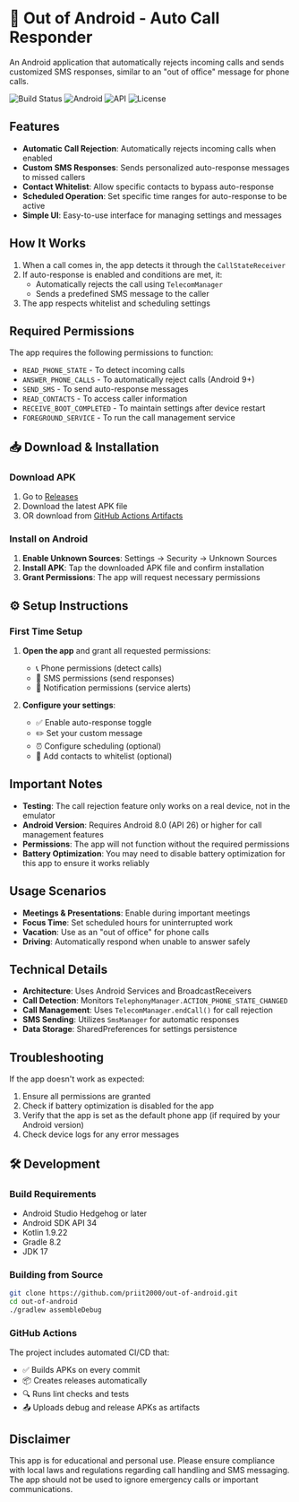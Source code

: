 # 📱 Out of Android - Auto Call Responder

An Android application that automatically rejects incoming calls and sends customized SMS responses, similar to an "out of office" message for phone calls.

![Build Status](https://github.com/priit2000/out-of-android/workflows/Build%20APK/badge.svg)
![Android](https://img.shields.io/badge/Platform-Android-green.svg)
![API](https://img.shields.io/badge/API-26%2B-brightgreen.svg)
![License](https://img.shields.io/badge/License-MIT-blue.svg)

## Features

- **Automatic Call Rejection**: Automatically rejects incoming calls when enabled
- **Custom SMS Responses**: Sends personalized auto-response messages to missed callers
- **Contact Whitelist**: Allow specific contacts to bypass auto-response
- **Scheduled Operation**: Set specific time ranges for auto-response to be active
- **Simple UI**: Easy-to-use interface for managing settings and messages

## How It Works

1. When a call comes in, the app detects it through the `CallStateReceiver`
2. If auto-response is enabled and conditions are met, it:
   - Automatically rejects the call using `TelecomManager`
   - Sends a predefined SMS message to the caller
3. The app respects whitelist and scheduling settings

## Required Permissions

The app requires the following permissions to function:

- `READ_PHONE_STATE` - To detect incoming calls
- `ANSWER_PHONE_CALLS` - To automatically reject calls (Android 9+)
- `SEND_SMS` - To send auto-response messages
- `READ_CONTACTS` - To access caller information
- `RECEIVE_BOOT_COMPLETED` - To maintain settings after device restart
- `FOREGROUND_SERVICE` - To run the call management service

## 📥 Download & Installation

### Download APK
1. Go to [Releases](https://github.com/priit2000/out-of-android/releases) 
2. Download the latest APK file
3. OR download from [GitHub Actions Artifacts](https://github.com/priit2000/out-of-android/actions)

### Install on Android
1. **Enable Unknown Sources**: Settings → Security → Unknown Sources
2. **Install APK**: Tap the downloaded APK file and confirm installation
3. **Grant Permissions**: The app will request necessary permissions

## ⚙️ Setup Instructions

### First Time Setup
1. **Open the app** and grant all requested permissions:
   - 📞 Phone permissions (detect calls)
   - 💬 SMS permissions (send responses)
   - 🔔 Notification permissions (service alerts)
   
2. **Configure your settings**:
   - ✅ Enable auto-response toggle
   - ✏️ Set your custom message
   - ⏰ Configure scheduling (optional)
   - 👥 Add contacts to whitelist (optional)

## Important Notes

- **Testing**: The call rejection feature only works on a real device, not in the emulator
- **Android Version**: Requires Android 8.0 (API 26) or higher for call management features
- **Permissions**: The app will not function without the required permissions
- **Battery Optimization**: You may need to disable battery optimization for this app to ensure it works reliably

## Usage Scenarios

- **Meetings & Presentations**: Enable during important meetings
- **Focus Time**: Set scheduled hours for uninterrupted work
- **Vacation**: Use as an "out of office" for phone calls
- **Driving**: Automatically respond when unable to answer safely

## Technical Details

- **Architecture**: Uses Android Services and BroadcastReceivers
- **Call Detection**: Monitors `TelephonyManager.ACTION_PHONE_STATE_CHANGED`
- **Call Management**: Uses `TelecomManager.endCall()` for call rejection
- **SMS Sending**: Utilizes `SmsManager` for automatic responses
- **Data Storage**: SharedPreferences for settings persistence

## Troubleshooting

If the app doesn't work as expected:

1. Ensure all permissions are granted
2. Check if battery optimization is disabled for the app
3. Verify that the app is set as the default phone app (if required by your Android version)
4. Check device logs for any error messages

## 🛠️ Development

### Build Requirements
- Android Studio Hedgehog or later
- Android SDK API 34
- Kotlin 1.9.22
- Gradle 8.2
- JDK 17

### Building from Source
```bash
git clone https://github.com/priit2000/out-of-android.git
cd out-of-android
./gradlew assembleDebug
```

### GitHub Actions
The project includes automated CI/CD that:
- ✅ Builds APKs on every commit
- 📦 Creates releases automatically  
- 🔍 Runs lint checks and tests
- 📤 Uploads debug and release APKs as artifacts

## Disclaimer

This app is for educational and personal use. Please ensure compliance with local laws and regulations regarding call handling and SMS messaging. The app should not be used to ignore emergency calls or important communications.